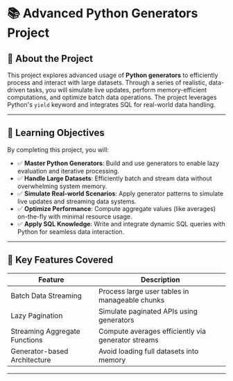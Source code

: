 # 📚 Advanced Python Generators Project

## 📝 About the Project

This project explores advanced usage of **Python generators** to efficiently process and interact with large datasets. Through a series of realistic, data-driven tasks, you will simulate live updates, perform memory-efficient computations, and optimize batch data operations. The project leverages Python's `yield` keyword and integrates SQL for real-world data handling.

---

## 🎯 Learning Objectives

By completing this project, you will:

- ✅ **Master Python Generators**: Build and use generators to enable lazy evaluation and iterative processing.
- ✅ **Handle Large Datasets**: Efficiently batch and stream data without overwhelming system memory.
- ✅ **Simulate Real-world Scenarios**: Apply generator patterns to simulate live updates and streaming data systems.
- ✅ **Optimize Performance**: Compute aggregate values (like averages) on-the-fly with minimal resource usage.
- ✅ **Apply SQL Knowledge**: Write and integrate dynamic SQL queries with Python for seamless data interaction.

---

## 🧪 Key Features Covered

| Feature                        | Description                                        |
|-------------------------------|----------------------------------------------------|
| Batch Data Streaming           | Process large user tables in manageable chunks     |
| Lazy Pagination                | Simulate paginated APIs using generators           |
| Streaming Aggregate Functions  | Compute averages efficiently via generator streams |
| Generator-based Architecture   | Avoid loading full datasets into memory            |

---
